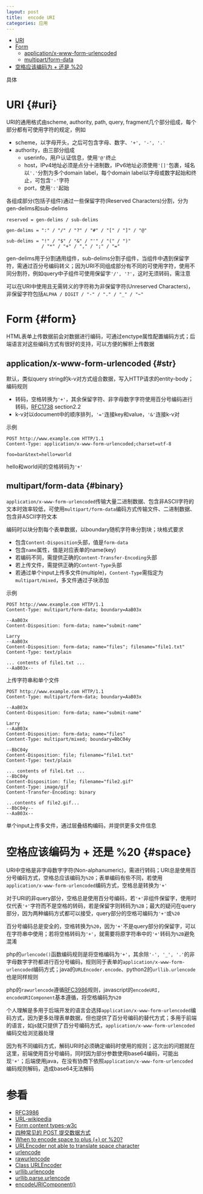 ```yaml
---
layout: post
title:  encode URI
categories: 应用
---
```


+ [URI](#uri)
+ [Form](#form)
  + [application/x-www-form-urlencoded](#str)
  + [multipart/form-data](#binary)
+ [空格应该编码为 + 还是 %20](#space)

具体

# URI {#uri}
URI的通用格式由scheme, authority, path, query, fragment几个部分组成，每个部分都有可使用字符的规定，例如

+ scheme，以字母开头，之后可包含字母、数字、`'+', '-', '.'`
+ authority，由三部分组成
  + userinfo，用户认证信息，使用`'@'`终止
  + host，IPv4地址必须是点分十进制数，IPv6地址必须使用`'[]'`包裹，域名以`'.'`分割为多个domain label，每个domain label以字母或数字起始和终止，可包含`'-'`字符
  + port，使用`':'`起始

各组成部分(包括子组件)通过一些保留字符(Reserved Characters)分割，分为gen-delims和sub-delims

~~~
reserved = gen-delims / sub-delims

gen-delims = ":" / "/" / "?" / "#" / "[" / "]" / "@"

sub-delims = "!" / "$" / "&" / "'" / "(" / ")"
             / "*" / "+" / "," / ";" / "="
~~~
gen-delims用于分割通用组件，sub-delims分割子组件，当组件中遇到保留字符，需通过百分号编码转义；因为URI不同组成部分有不同的可使用字符，使用不同分割符，例如query中子组件可使用保留字`'/', '?'`，这时无须转码，需注意

可以在URI中使用且无需转义的字符称为非保留字符(Unreserved Characters)，非保留字符包括`ALPHA / DIGIT / "-" / "." / "_" / "~"`

# Form {#form}
HTML表单上传数据前会对数据进行编码，可通过enctype属性配置编码方式；后端语言对这些编码方式有很好的支持，可以方便的解析上传数据

## application/x-www-form-urlencoded {#str}
默认，类似query string的k-v对方式组合数据，写入HTTP请求的entity-body；编码规则

+ 转码，空格转换为`'+'`，其余保留字符、非字母数字字符使用百分号编码进行转码，[RFC1738][rfc1738] section2.2
+ k-v对以document中的顺序排列，`'='`连接key和value，`'&'`连接k-v对

示例

~~~
POST http://www.example.com HTTP/1.1
Content-Type: application/x-www-form-urlencoded;charset=utf-8

foo=bar&text=hello+world
~~~
hello和world间的空格转码为`'+'`

## multipart/form-data {#binary}
`application/x-www-form-urlencoded`传输大量二进制数据、包含非ASCII字符的文本时效率较低，可使用`multipart/form-data`编码方式传输文件、二进制数据、包含非ASCII字符文本

编码时以块分割每个表单数据，以boundary随机字符串分割块；块格式要求

+ 包含`Content-Disposition`头部，值是`form-data`
+ 包含`name`属性，值是对应表单的name(key)
+ 若编码不同，需提供正确的`Content-Transfer-Encoding`头部
+ 若上传文件，需提供正确的`Content-Type`头部
+ 若通过单个input上传多文件(multiple)，`Content-Type`需指定为`multipart/mixed`，多文件通过子块添加

示例

~~~
POST http://www.example.com HTTP/1.1
Content-Type: multipart/form-data; boundary=AaB03x

--AaB03x
Content-Disposition: form-data; name="submit-name"

Larry
--AaB03x
Content-Disposition: form-data; name="files"; filename="file1.txt"
Content-Type: text/plain

... contents of file1.txt ...
--AaB03x--
~~~
上传字符串和单个文件

~~~
POST http://www.example.com HTTP/1.1
Content-Type: multipart/form-data; boundary=AaB03x

--AaB03x
Content-Disposition: form-data; name="submit-name"

Larry
--AaB03x
Content-Disposition: form-data; name="files"
Content-Type: multipart/mixed; boundary=BbC04y

--BbC04y
Content-Disposition: file; filename="file1.txt"
Content-Type: text/plain

... contents of file1.txt ...
--BbC04y
Content-Disposition: file; filename="file2.gif"
Content-Type: image/gif
Content-Transfer-Encoding: binary

...contents of file2.gif...
--BbC04y--
--AaB03x--
~~~
单个input上传多文件，通过层叠结构编码，并提供更多文件信息

# 空格应该编码为 + 还是 %20 {#space}
URI中空格是非字母数字字符(Non-alphanumeric)，需进行转码；URI总是使用百分号编码方式，空格总应该编码为`%20`；表单编码有些不同，若使用`application/x-www-form-urlencoded`编码方式，空格总是转换为`'+'`

对于URI的非query部分，空格总是使用百分号编码，若`'+'`非组件保留字，使用时仅代表`'+'`字符而不是空格的转码，若是保留字则转码为`%2B`；最大的疑问在query部分，因为两种编码方式都可以接受，query部分的空格可编码为`'+'`或`%20`

百分号编码总是安全的，空格转换为`%20`，因为`'+'`不是query部分的保留字，可以在字符串中使用；若将空格转码为`'+'`，就需要将原字符串中的`'+'`转码为`%2B`避免混淆

php的`urlencode()`函数编码规则是将空格编码为`'+'`，其余除`'-', '_', '.'`的非字母数字字符都进行百分号编码，规则同于表单的`application/x-www-form-urlencoded`编码方式；java的`URLEncoder.encode`、python2的`urllib.urlencode`也是同样规则

php的`rawurlencode`遵循[RFC3986][rfc3986]规则，javascript的`encodeURI, encodeURIComponent`基本遵循，将空格编码为`%20`

个人理解是多用于后端开发的语言会选择`application/x-www-form-urlencoded`编码方式，因为更多处理表单数据，但也提供了百分号编码的替代方式；多用于前端的语言，如js就只提供了百分号编码方式，`application/x-www-form-urlencoded`编码交给浏览器处理

因为有不同编码方式，解码URI时必须确定编码时使用的规则；这次出的问题就在这里，前端使用百分号编码，同时因为部分参数使用base64编码，可能出现`'+'`；后端使用java，在没有协商下依照`application/x-www-form-urlencoded`编码规则解码，造成base64无法解码


# 参看
+ [RFC3986](http://www.ietf.org/rfc/rfc3986.txt "RFC3986")
+ [URL-wikipedia](https://en.wikipedia.org/wiki/URL "URL")
+ [Form content types-w3c](https://www.w3.org/TR/html4/interact/forms.html#h-17.13.4 "Form content types")
+ [四种常见的 POST 提交数据方式](https://imququ.com/post/four-ways-to-post-data-in-http.html "四种常见的 POST 提交数据方式")
+ [When to encode space to plus (+) or %20?](http://stackoverflow.com/questions/2678551/when-to-encode-space-to-plus-or-20 "When to encode space to plus (+) or %20?")
+ [URLEncoder not able to translate space character](http://stackoverflow.com/questions/4737841/urlencoder-not-able-to-translate-space-character "URLEncoder not able to translate space character")
+ [urlencode](http://php.net/manual/zh/function.urlencode.php "urlencode")
+ [rawurlencode](http://php.net/manual/zh/function.rawurlencode.php "rawurlencode")
+ [Class URLEncoder](https://docs.oracle.com/javase/7/docs/api/java/net/URLEncoder.html "Class URLEncoder")
+ [urllib.urlencode](https://docs.python.org/2/library/urllib.html#urllib.urlencode "urllib.urlencode")
+ [urllib.parse.urlencode](https://docs.python.org/3/library/urllib.parse.html#urllib.parse.urlencode "urllib.parse.urlencode")
+ [encodeURIComponent()](https://developer.mozilla.org/en-US/docs/Web/JavaScript/Reference/Global_Objects/encodeURIComponent "encodeURIComponent()")

[rfc3986]:http://www.ietf.org/rfc/rfc3986.txt "RFC3986"
[rfc1738]:https://www.ietf.org/rfc/rfc1738.txt "RFC1738"
